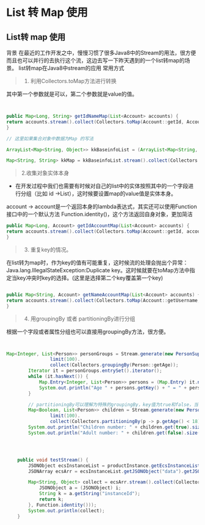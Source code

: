 # List 转 Map 使用


## List转 map 使用

背景
在最近的工作开发之中，慢慢习惯了很多Java8中的Stream的用法，很方便而且也可以并行的去执行这个流，这边去写一下昨天遇到的一个list转map的场景。
list转map在Java8中stream的应用
常用方式

>1. 利用Collectors.toMap方法进行转换

其中第一个参数就是可以，第二个参数就是value的值。

```java


public Map<Long, String> getIdNameMap(List<Account> accounts) {
return accounts.stream().collect(Collectors.toMap(Account::getId, Account::getUsername));
}

// 这里如果集合对象中数据为Map 的写法

ArrayList<Map<String, Object>> kkBaseinfoList = (ArrayList<Map<String, Object>>) data.get("rows");

Map<String, String> kkMap = kkBaseinfoList.stream().collect(Collectors.toMap(k -> k.get("kkname").toString(), v -> v.get("createTime").toString()));

```



> 2.收集对象实体本身

- 在开发过程中我们也需要有时候对自己的list中的实体按照其中的一个字段进行分组（比如 id ->List），这时候要设置map的value值是实体本身。

account -> account是一个返回本身的lambda表达式，其实还可以使用Function接口中的一个默认方法 Function.identity()，这个方法返回自身对象，更加简洁

```java
public Map<Long, Account> getIdAccountMap(List<Account> accounts) {
return accounts.stream().collect(Collectors.toMap(Account::getId, account -> account));
}


```



> 3. 重复key的情况。

在list转为map时，作为key的值有可能重复，这时候流的处理会抛出个异常：Java.lang.IllegalStateException:Duplicate key。这时候就要在toMap方法中指定当key冲突时key的选择。(这里是选择第二个key覆盖第一个key)

```java

public Map<String, Account> getNameAccountMap(List<Account> accounts) {
return accounts.stream().collect(Collectors.toMap(Account::getUsername, Function.identity(), (key1, key2) -> key2));
}

```

> 4. 用groupingBy 或者 partitioningBy进行分组

根据一个字段或者属性分组也可以直接用groupingBy方法，很方便。

```java


Map<Integer, List<Person>> personGroups = Stream.generate(new PersonSupplier()).
                limit(100).
                collect(Collectors.groupingBy(Person::getAge));
        Iterator it = personGroups.entrySet().iterator();
        while (it.hasNext()) {
            Map.Entry<Integer, List<Person>> persons = (Map.Entry) it.next();
            System.out.println("Age " + persons.getKey() + " = " + persons.getValue().size());
        }

        // partitioningBy可以理解为特殊的groupingBy，key值为true和false，当然此时方法中的参数为一个判断语句（用于判断的函数式接口）
        Map<Boolean, List<Person>> children = Stream.generate(new PersonSupplier()).
                limit(100).
                collect(Collectors.partitioningBy(p -> p.getAge() < 18));
        System.out.println("Children number: " + children.get(true).size());
        System.out.println("Adult number: " + children.get(false).size());




    public void testStream() {
        JSONObject ecsInstanceList = productInstance.getEcsInstanceList();
        JSONArray ecsArr = ecsInstanceList.getJSONObject("data").getJSONArray("result");

        Map<String, Object> collect = ecsArr.stream().collect(Collectors.toMap(i -> {
            JSONObject a = (JSONObject) i;
            String k = a.getString("instanceId");
            return k;
        }, Function.identity()));
        System.out.println(collect);
    }

```